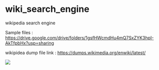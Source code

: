 # wiki_search_engine
wikipedia search engine

Sample files :
https://drive.google.com/drive/folders/1gsfHWcmdHu4mQ7SxZYK3hpI-AkTfpbHx?usp=sharing


wikipidea dump file link :
https://dumps.wikimedia.org/enwiki/latest/


<img src="C:\Users\hp\Pictures\Screenshots\wikiss">
